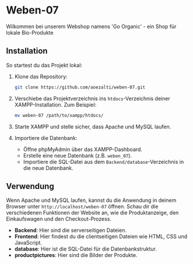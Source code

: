 
# Weben-07

Wilkommen bei unserem Webshop namens 'Go Organic' - ein Shop für lokale Bio-Produkte

## Installation

So startest du das Projekt lokal:

1. Klone das Repository:
    ```bash
    git clone https://github.com/aoezalti/weben-07.git
    ```
2. Verschiebe das Projektverzeichnis ins `htdocs`-Verzeichnis deiner XAMPP-Installation. Zum Beispiel:
    ```bash
    mv weben-07 /path/to/xampp/htdocs/
    ```
3. Starte XAMPP und stelle sicher, dass Apache und MySQL laufen.

4. Importiere die Datenbank:
    - Öffne phpMyAdmin über das XAMPP-Dashboard.
    - Erstelle eine neue Datenbank (z.B. `weben_07`).
    - Importiere die SQL-Datei aus dem `Backend/database`-Verzeichnis in die neue Datenbank.

## Verwendung

Wenn Apache und MySQL laufen, kannst du die Anwendung in deinem Browser unter `http://localhost/weben-07` öffnen. Schau dir die verschiedenen Funktionen der Website an, wie die Produktanzeige, den Einkaufswagen und den Checkout-Prozess.


- **Backend**: Hier sind die serverseitigen Dateien.
- **Frontend**: Hier findest du die clientseitigen Dateien wie HTML, CSS und JavaScript.
- **database**: Hier ist die SQL-Datei für die Datenbankstruktur.
- **productpictures**: Hier sind die Bilder der Produkte.


